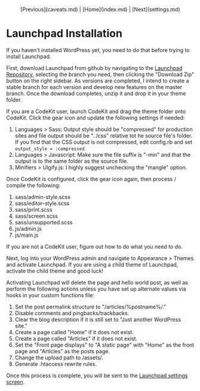 <center>[Previous](caveats.md) | [Home](index.md) | [Next](settings.md)</center>

Launchpad Installation
======================

If you haven't installed WordPress yet, you need to do that before trying to install Launchpad.

First, download Launchpad from github by navigating to the [Launchpad Repository](https://github.com/robertbrodrecht/launchpad/), selecting the branch you need, then clicking the "Download Zip" button on the right sidebar.  As versions are completed, I intend to create a stable branch for each version and develop new features on the master branch.  Once the download completes, unzip it and drop it in your theme folder.

If you are a CodeKit user, launch CodeKit and drag the theme folder onto CodeKit.  Click the gear icon and update the following settings if needed:

1. Languages > Sass: Output style should be "compressed" for production sites and file output should be "../css" relative tot he source file's folder.  If you find that the CSS output is not compressed, edit config.rb and set <code>output_style = :compressed</code>
2. Languages > Javascript: Make sure the file suffix is "-min" and that the output is to the same folder as the source file.
3. Minifiers > Ulgify.js: I highly suggest unchecking the "mangle" option.

Once CodeKit is configured, click the gear icon again, then process / compile the following:

1. sass/admin-style.scss
2. sass/editor-style.scss
3. sass/print.scss
4. sass/screen.scss
5. sass/unsupported.scss
6. js/admin.js
7. js/main.js

If you are not a CodeKit user, figure out how to do what you need to do.

Next, log into your WordPress admin and navigate to Appearance > Themes and activate Launchpad.  If you are using a child theme of Launchpad, activate the child theme and good luck!

Activating Launchpad will delete the page and hello world post, as well as perform the following actions unless you have set up alternate values via hooks in your custom functions file:

1. Set the post permalink structure to "/articles/%postname%/."
2. Disable comments and pingbacks/trackbacks.
3. Clear the blog description if it is still set to "Just another WordPress site."
4. Create a page called "Home" if it does not exist.
5. Create a page called "Articles" if it does not exist.
6. Set the "Front page displays" to "A static page" with "Home" as the front page and "Articles" as the posts page.
7. Change the upload path to /assets/.
8. Generate .htaccess rewrite rules.

Once this process is complete, you will be sent to the [Launchpad settings screen](settings.md).